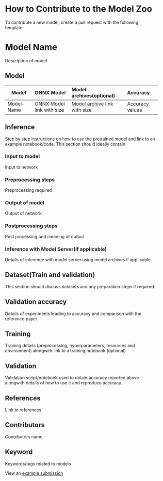 # How to Contribute to the Model Zoo
To contribute a new model, create a pull request with the following template:

# Model Name
Description of model
## Model

 |Model        |ONNX Model  | Model archives(optional)|Accuracy |
|-------------|:--------------|:--------------|:--------------|
|Model-Name       |ONNX Model link with size  |  [ Model archive](https://github.com/awslabs/mxnet-model-server/blob/master/docs/export_from_onnx.md) link with size|Accuracy values |
## Inference
Step by step instructions on how to use the pretrained model and link to an example notebook/code. This section should ideally contain:

### Input to model
Input to network
### Preprocessing steps
Preprocessing required
### Output of model
Output of network
### Postprocessing steps
Post processing and meaning of output
### Inference with Model Server(if applicable)
Details of inference with model server using model archives if applicable
## Dataset(Train and validation)
This section should discuss datasets and any preparation steps if required.

## Validation accuracy
Details of experiments leading to accuracy and comparison with the reference paper.


## Training
Training details (preprocessing, hyperparameters, resources and environment) alongwith link to a training notebook (optional)
## Validation
Validation script/notebook used to obtain accuracy reported above alongwith details of how to use it and reproduce accuracy.

## References
Link to references

## Contributors
Contributors name

## Keyword
Keywords/tags related to models


<!-- add link to the pull request/issue page-->
 View an [example submission](./models/resnet/README.md)
